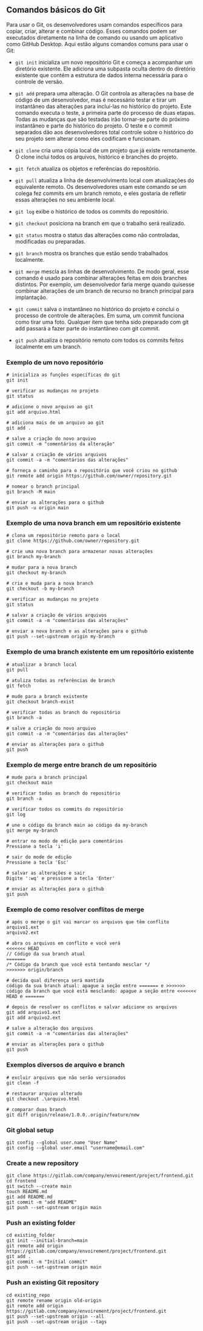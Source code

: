 ## Comandos básicos do Git

Para usar o Git, os desenvolvedores usam comandos específicos para copiar, criar, alterar e combinar código. Esses comandos podem ser executados diretamente na linha de comando ou usando um aplicativo como GitHub Desktop. Aqui estão alguns comandos comuns para usar o Git:

- `git init` inicializa um novo repositório Git e começa a acompanhar um diretório existente. Ele adiciona uma subpasta oculta dentro do diretório existente que contém a estrutura de dados interna necessária para o controle de versão.

- `git add` prepara uma alteração. O Git controla as alterações na base de código de um desenvolvedor, mas é necessário testar e tirar um instantâneo das alterações para incluí-las no histórico do projeto. Este comando executa o teste, a primeira parte do processo de duas etapas. Todas as mudanças que são testadas irão tornar-se parte do próximo instantâneo e parte do histórico do projeto. O teste e o commit separados dão aos desenvolvedores total controle sobre o histórico do seu projeto sem alterar como eles codificam e funcionam.

- `git clone` cria uma cópia local de um projeto que já existe remotamente. O clone inclui todos os arquivos, histórico e branches do projeto.

- `git fetch` atualiza os objetos e referências do repositório.

- `git pull` atualiza a linha de desenvolvimento local com atualizações do equivalente remoto. Os desenvolvedores usam este comando se um colega fez commits em um branch remoto, e eles gostaria de refletir essas alterações no seu ambiente local.

- `git log` exibe o histórico de todos os commits do repositório.

- `git checkout` posiciona na branch em que o trabalho será realizado.

- `git status` mostra o status das alterações como não controladas, modificadas ou preparadas.

- `git branch` mostra os branches que estão sendo trabalhados localmente.

- `git merge` mescla as linhas de desenvolvimento. De modo geral, esse comando é usado para combinar alterações feitas em dois branches distintos. Por exemplo, um desenvolvedor faria merge quando quisesse combinar alterações de um branch de recurso no branch principal para implantação.

- `git commit` salva o instantâneo no histórico do projeto e conclui o processo de controle de alterações. Em suma, um commit funciona como tirar uma foto. Qualquer item que tenha sido preparado com git add passará a fazer parte do instantâneo com git commit.

- `git push` atualiza o repositório remoto com todos os commits feitos localmente em um branch.

### Exemplo de um novo repositório
```
# inicializa as funções específicas do git
git init

# verificar as mudanças no projeto
git status

# adicione o novo arquivo ao git
git add arquivo.html

# adiciona mais de um arquivo ao git
git add .

# salve a criação do novo arquivo
git commit -m "comentários da alteração"

# salvar a criação de vários arquivos
git commit -a -m "comentários das alterações"

# forneça o caminho para o repositório que você criou no github
git remote add origin https://github.com/owner/repository.git

# nomear o branch principal
git branch -M main

# enviar as alterações para o github
git push -u origin main
```

### Exemplo de uma nova branch em um repositório existente
```
# clona um repositório remoto para o local
git clone https://github.com/owner/repository.git

# crie uma nova branch para armazenar novas alterações
git branch my-branch

# mudar para a nova branch
git checkout my-branch

# cria e muda para a nova branch
git checkout -b my-branch

# verificar as mudanças no projeto
git status

# salvar a criação de vários arquivos
git commit -a -m "comentários das alterações"

# enviar a nova branch e as alterações para o github
git push --set-upstream origin my-branch
```

### Exemplo de uma branch existente em um repositório existente
```
# atualizar a branch local
git pull

# atuliza todas as referências de branch
git fetch

# mude para a branch existente
git checkout branch-exist

# verificar todas as branch do repositório
git branch -a

# salve a criação do novo arquivo
git commit -a -m "comentários das alterações"

# enviar as alterações para o github
git push
```

### Exemplo de merge entre branch de um repositório
```
# mude para a branch principal
git checkout main

# verificar todas as branch do repositório
git branch -a

# verificar todos os commits do repositório
git log

# une o código da branch main ao código da my-branch
git merge my-branch

# entrar no modo de edição para comentários
Pressione a tecla 'i'

# sair do mode de edição
Pressione a tecla 'Esc'

# salvar as alterações e sair
Digite ':wq' e pressione a tecla 'Enter'

# enviar as alterações para o github
git push
```

### Exemplo de como resolver conflitos de merge
```
# após o merge o git vai marcar os arquivos que têm conflito
arquivo1.ext
arquivo2.ext

# abra os arquivos em conflito e você verá
<<<<<<< HEAD
// Código da sua branch atual
=======
/* Código da branch que você está tentando mesclar */
>>>>>>> origin/branch

# decida qual diferença será mantida
código da sua branch atual: apague a seção entre ======= e >>>>>>>
código da branch que você está mesclando: apague a seção entre <<<<<<< HEAD e =======

# depois de resolver os conflitos e salvar adicione os arquivos
git add arquivo1.ext
git add arquivo2.ext

# salve a alteração dos arquivos
git commit -a -m "comentários das alterações"

# enviar as alterações para o github
git push
```

### Exemplos diversos de arquivo e branch
```
# excluir arquivos que não serão versionados
git clean -f

# restaurar arquivo alterado
git checkout .\arquivo.html

# comparar duas branch
git diff origin/release/1.0.0..origin/feature/new
```

### Git global setup
```
git config --global user.name "User Name"
git config --global user.email "username@email.com"
```

### Create a new repository
```
git clone https://gitlab.com/company/envoirement/project/frontend.git
cd frontend
git switch --create main
touch README.md
git add README.md
git commit -m "add README"
git push --set-upstream origin main
```

### Push an existing folder
```
cd existing_folder
git init --initial-branch=main
git remote add origin https://gitlab.com/company/envoirement/project/frontend.git
git add .
git commit -m "Initial commit"
git push --set-upstream origin main
```

### Push an existing Git repository
```
cd existing_repo
git remote rename origin old-origin
git remote add origin https://gitlab.com/company/envoirement/project/frontend.git
git push --set-upstream origin --all
git push --set-upstream origin --tags
```
